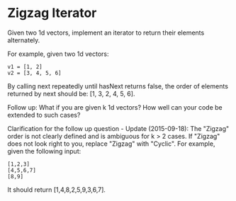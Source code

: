 # Zigzag Iterator

Given two 1d vectors, implement an iterator to return their elements alternately.

For example, given two 1d vectors:

    v1 = [1, 2]
    v2 = [3, 4, 5, 6]
    
By calling next repeatedly until hasNext returns false, the order of elements returned by next should be: [1, 3, 2, 4, 5, 6].

Follow up: What if you are given k 1d vectors? How well can your code be extended to such cases?

Clarification for the follow up question - Update (2015-09-18):
The "Zigzag" order is not clearly defined and is ambiguous for k > 2 cases. If "Zigzag" does not look right to you, replace "Zigzag" with "Cyclic". For example, given the following input:

    [1,2,3]
    [4,5,6,7]
    [8,9]

It should return [1,4,8,2,5,9,3,6,7].